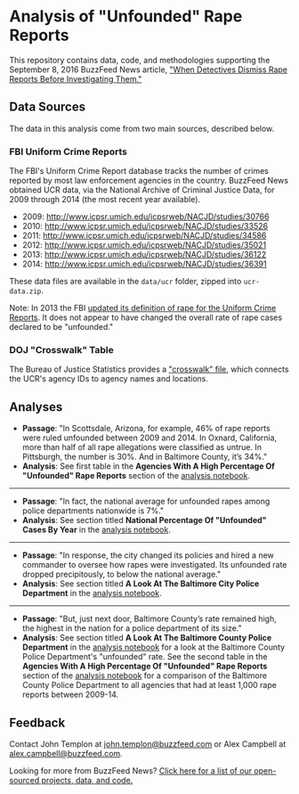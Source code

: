 # Analysis of "Unfounded" Rape Reports

This repository contains data, code, and methodologies supporting the September 8, 2016 BuzzFeed News article, ["When Detectives Dismiss Rape Reports Before Investigating Them."](https://www.buzzfeed.com/alexcampbell/unfounded)

## Data Sources

The data in this analysis come from two main sources, described below.

### FBI Uniform Crime Reports

The FBI's Uniform Crime Report database tracks the number of crimes reported by most law enforcement agencies in the country. BuzzFeed News obtained UCR data, via the National Archive of Criminal Justice Data, for 2009 through 2014 (the most recent year available).

- 2009: http://www.icpsr.umich.edu/icpsrweb/NACJD/studies/30766
- 2010: http://www.icpsr.umich.edu/icpsrweb/NACJD/studies/33526
- 2011: http://www.icpsr.umich.edu/icpsrweb/NACJD/studies/34586
- 2012: http://www.icpsr.umich.edu/icpsrweb/NACJD/studies/35021
- 2013: http://www.icpsr.umich.edu/icpsrweb/NACJD/studies/36122
- 2014: http://www.icpsr.umich.edu/icpsrweb/NACJD/studies/36391

These data files are available in the `data/ucr` folder, zipped into `ucr-data.zip`.

Note: In 2013 the FBI [updated its definition of rape for the Uniform Crime Reports](https://ucr.fbi.gov/crime-in-the-u.s/2013/crime-in-the-u.s.-2013/rape-addendum/rape_addendum_final). It does not appear to have changed the overall rate of rape cases declared to be "unfounded."

### DOJ "Crosswalk" Table

The Bureau of Justice Statistics provides a ["crosswalk" file](http://www.icpsr.umich.edu/icpsrweb/NACJD/studies/35158), which connects the UCR's agency IDs to agency names and locations. 

## Analyses

- __Passage__: "In Scottsdale, Arizona, for example, 46% of rape reports were ruled unfounded between 2009 and 2014. In Oxnard, California, more than half of all rape allegations were classified as untrue. In Pittsburgh, the number is 30%. And in Baltimore County, it’s 34%."
- __Analysis__: See first table in the **Agencies With A High Percentage Of "Unfounded" Rape Reports** section of the [analysis notebook](https://github.com/BuzzFeedNews/2016-09-ucr-analysis/blob/master/notebooks/2016-09-ucr-analysis.ipynb).

---

- __Passage__: "In fact, the national average for unfounded rapes among police departments nationwide is 7%."
- __Analysis__: See section titled **National Percentage Of "Unfounded" Cases By Year** in the [analysis notebook](https://github.com/BuzzFeedNews/2016-09-ucr-analysis/blob/master/notebooks/2016-09-ucr-analysis.ipynb).

---

- __Passage__: "In response, the city changed its policies and hired a new commander to oversee how rapes were investigated. Its unfounded rate dropped precipitously, to below the national average."
- __Analysis__: See section titled **A Look At The Baltimore City Police Department** in the [analysis notebook](https://github.com/BuzzFeedNews/2016-09-ucr-analysis/blob/master/notebooks/2016-09-ucr-analysis.ipynb).

---

- __Passage__: "But, just next door, Baltimore County’s rate remained high, the highest in the nation for a police department of its size."
- __Analysis__: See section titled **A Look At The Baltimore County Police Department** in the [analysis notebook](https://github.com/BuzzFeedNews/2016-08-ucr-analysis/blob/master/notebooks/2016-08-ucr-analysis.ipynb) for a look at the Baltimore County Police Department's "unfounded" rate. See the second table in the **Agencies With A High Percentage Of "Unfounded" Rape Reports** section of the [analysis notebook](https://github.com/BuzzFeedNews/2016-09-ucr-analysis/blob/master/notebooks/2016-09-ucr-analysis.ipynb) for a comparison of the Baltimore County Police Department to all agencies that had at least 1,000 rape reports between 2009-14.

## Feedback

Contact John Templon at john.templon@buzzfeed.com or Alex Campbell at alex.campbell@buzzfeed.com.

Looking for more from BuzzFeed News? [Click here for a list of our open-sourced projects, data, and code.](https://github.com/BuzzFeedNews/everything)
